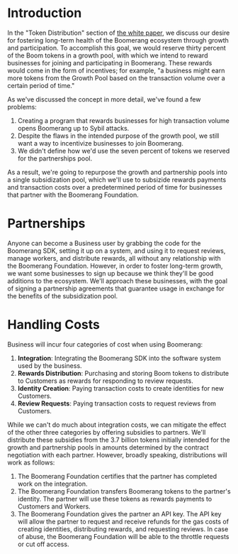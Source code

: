 # Introduction
In the "Token Distribution" section of [the white paper](https://s3.amazonaws.com/boomerang-whitepapers/boomerang_whitepaper.pdf), we discuss our desire for fostering long-term health of the Boomerang ecosystem through growth and participation. To accomplish this goal, we would reserve thirty percent of the Boom tokens in a growth pool, with which we intend to reward businesses for joining and participating in Boomerang. These rewards would come in the form of incentives; for example, "a business might earn more tokens from the Growth Pool based on the transaction volume over a certain period of time." 

As we've discussed the concept in more detail, we've found a few problems: 
1. Creating a program that rewards businesses for high transaction volume opens Boomerang up to Sybil attacks.
2. Despite the flaws in the intended purpose of the growth pool, we still want a way to incentivize businesses to join Boomerang.
3. We didn't define how we'd use the seven percent of tokens we reserved for the partnerships pool.

As a result, we're going to repurpose the growth and partnership pools into a single subsidization pool, which we'll use to subsizide rewards payments and transaction costs over a predetermined period of time for businesses that partner with the Boomerang Foundation. 

# Partnerships
Anyone can become a Business user by grabbing the code for the Boomerang SDK, setting it up on a system, and using it to request reviews, manage workers, and distribute rewards, all without any relationship with the Boomerang Foundation. However, in order to foster long-term growth, we want some businesses to sign up because we think they'll be good additions to the ecosystem. We'll approach these businesses, with the goal of signing a partnership agreements that guarantee usage in exchange for the benefits of the subsidization pool.

# Handling Costs
Business will incur four categories of cost when using Boomerang:
1. **Integration**: Integrating the Boomerang SDK into the software system used by the business.
2. **Rewards Distribution**: Purchasing and storing Boom tokens to distribute to Customers as rewards for responding to review requests.
3. **Identity Creation**: Paying transaction costs to create identities for new Customers.
4. **Review Requests**: Paying transaction costs to request reviews from Customers.

While we can't do much about integration costs, we can mitigate the effect of the other three categories by offering subsidies to partners. We'll distribute these subsidies from the 3.7 billion tokens initially intended for the growth and partnership pools in amounts determined by the contract negotiation with each partner. However, broadly speaking, distributions will work as follows:
1. The Boomerang Foundation certifies that the partner has completed work on the integration.
2. The Boomerang Foundation transfers Boomerang tokens to the partner's identity. The partner will use these tokens as rewards payments to Customers and Workers.
3. The Boomerang Foundation gives the partner an API key. The API key will allow the partner to request and receive refunds for the gas costs of creating identities, distributing rewards, and requesting reviews. In case of abuse, the Boomerang Foundation will be able to the throttle requests or cut off access.
